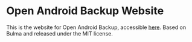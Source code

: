 # Open Android Backup Website

This is the website for Open Android Backup, accessible [here](https://mrrfv.github.io/open-android-backup/). Based on Bulma and released under the MIT license.
